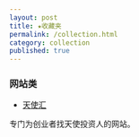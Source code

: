 ```yaml
---
layout: post
title: ★收藏夹
permalink: /collection.html
category: collection
published: true
---
```


### **网站类**
- [天使汇](http://angelcrunch.com/)

专门为创业者找天使投资人的网站。

